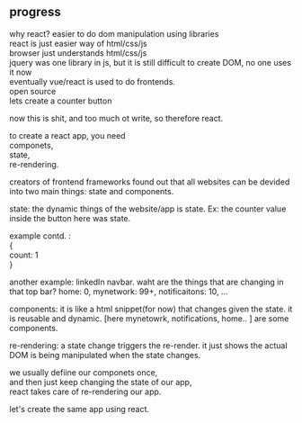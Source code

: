 ## progress
why react? 
easier to do dom manipulation using libraries  
react is just easier way of html/css/js  
browser just understands html/css/js  
jquery was one library in js, but it is still difficult to create DOM, no one uses it now  
eventually vue/react is used to do frontends.  
open source  
lets create a counter button  
  
  
now this is shit, and too much ot write, so therefore react.  
  
  
to create a react app, you need  
componets,  
state,  
re-rendering.  
  
  
creators of frontend frameworks found out that all websites can be devided into two main things: state and components.  
  
state: the dynamic things of the website/app is state. Ex: the counter value inside the button here was state.  
  
example contd. :  
{  
count: 1  
 }  
  
  
another example: linkedIn navbar. waht are the things that are changing in that top bar?  home: 0, mynetwork: 99+, notificaitons: 10, ...  
  
  
components: it is like a html snippet(for now) that changes given the state. it is reusable and dynamic. [here mynetowrk, notifications, home.. ] are some components. 
  
  
  
re-rendering: a state change triggers the re-render. it just shows the actual DOM is being manipulated when the state changes.  
  
  
we usually defiine our componets once,  
and then just keep changing the state of our app,  
react takes care of re-rendering our app.  
  
  
let's create the same app using react.  
    
  


